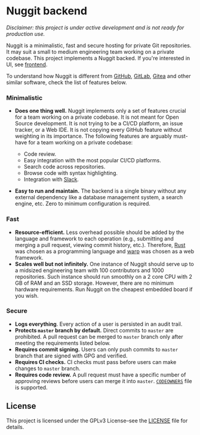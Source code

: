 # Nuggit backend

_Disclaimer: this project is under active development and is not ready for production use._

Nuggit is a minimalistic, fast and secure hosting for private Git repositories.
It may suit a small to medium engineering team working on a private codebase.
This project implements a Nuggit backed.
If you're interested in UI, see [frontend](https://github.com/nuggit-dev/frontend).

To understand how Nuggit is different from [GitHub](https://github.com), [GitLab](https://gitlab.com), [Gitea](https://gitea.com) and other similar software, check the list of features below.

### Minimalistic

* **Does one thing well.**
Nuggit implements only a set of features crucial for a team working on a private codebase.
It is not meant for Open Source development.
It is not trying to be a CI/CD platform, an issue tracker, or a Web IDE.
It is not copying every GitHub feature without weighting in its importance.
The following features are arguably must-have for a team working on a private codebase:

    * Code review.
    * Easy integration with the most popular CI/CD platforms.
    * Search code across repositories.
    * Browse code with syntax highlighting.
    * Integration with [Slack](https://slack.com).

* **Easy to run and maintain.**
The backend is a single binary without any external dependency like a database management system, a search engine, etc.
Zero to minimum configuration is required.

### Fast

* **Resource-efficient.** Less overhead possible should be added by the language and framework to each operation (e.g., submitting and merging a pull request, viewing commit history, etc.).
Therefore, [Rust](http://rust-lang.org) was chosen as a programming language and [warp](https://github.com/seanmonstar/warp) was chosen as a web framework.
* **Scales well but not infinitely.**
One instance of Nuggit should serve up to a midsized engineering team with 100 contributors and 1000 repositories.
Such instance should run smoothly on a 2 core CPU with 2 GB of RAM and an SSD storage.
However, there are no minimum hardware requirements. Run Nuggit on the cheapest embedded board if you wish.

### Secure

* **Logs everything**.
Every action of a user is persisted in an audit trail.
* **Protects `master` branch by default.**
Direct commits to `master` are prohibited.
A pull request can be merged to `master` branch only after meeting the requirements listed below.
* **Requires commit signing.**
Users can only push commits to `master` branch that are signed with GPG and verified.
* **Requires CI checks.**
CI checks must pass before users can make changes to `master` branch.
* **Requires code review.**
A pull request must have a specific number of approving reviews before users can merge it into `master`.
[`CODEOWNERS`](https://help.github.com/en/github/creating-cloning-and-archiving-repositories/about-code-owners) file is supported.

## License

This project is licensed under the GPLv3 License–see the [LICENSE](LICENSE) file for details.